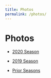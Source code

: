 ```yaml
---
title: Photos
permalink: /photos/
---
```

# Photos


*   [2020 Season](https://geoffthompson.smugmug.com/AHS-Girls-Soccer/2020/)
    
*   [2019 Season](https://geoffthompson.smugmug.com/AHS-Girls-Soccer/2019/)
    
*   [Prior Seasons](https://ahsfalconsoccer.shutterfly.com/pictures)